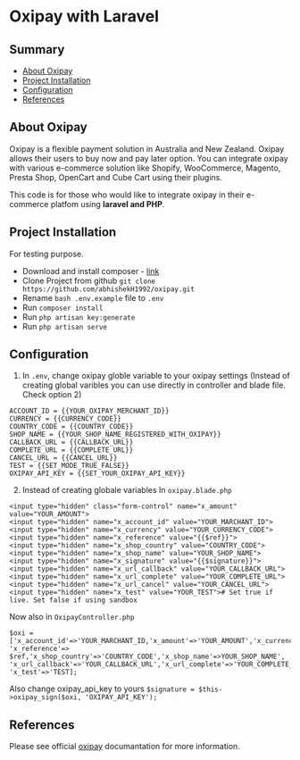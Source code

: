 # Oxipay with Laravel
## Summary

- [About Oxipay](#about-oxipay)
- [Project Installation](#project-installation)
- [Configuration](#configuration)
- [References](#references)

## About Oxipay
Oxipay is a flexible payment solution in Australia and New Zealand. Oxipay allows their users to buy now and pay later option. You can integrate oxipay with various e-commerce solution like Shopify, WooCommerce, Magento, Presta Shop, OpenCart and Cube Cart using their plugins.

This code is for those who would like to integrate oxipay in their e-commerce platfom using **laravel and PHP**. 

## Project Installation
For testing purpose.

- Download and install composer - [link](https://getcomposer.org/)
- Clone Project from github `git clone https://github.com/abhishekH1992/oxipay.git`
- Rename `bash .env.example` file to `.env`
- Run `composer install`
- Run `php artisan key:generate`
- Run `php artisan serve`

## Configuration
1. In `.env`, change oxipay globle variable to your oxipay settings (Instead of creating global varibles you can use directly in controller and blade file. Check option 2)
```
ACCOUNT_ID = {{YOUR_OXIPAY_MERCHANT_ID}}
CURRENCY = {{CURRENCY_CODE}}
COUNTRY_CODE = {{COUNTRY_CODE}}
SHOP_NAME = {{YOUR_SHOP_NAME_REGISTERED_WITH_OXIPAY}}
CALLBACK_URL = {{CALLBACK_URL}}
COMPLETE_URL = {{COMPLETE_URL}}
CANCEL_URL = {{CANCEL_URL}}
TEST = {{SET_MODE_TRUE_FALSE}}
OXIPAY_API_KEY = {{SET_YOUR_OXIPAY_API_KEY}}
```
2. Instead of creating globale variables
In `oxipay.blade.php`
```
<input type="hidden" class="form-control" name="x_amount" value="YOUR_AMOUNT">
<input type="hidden" name="x_account_id" value="YOUR_MARCHANT_ID">
<input type="hidden" name="x_currency" value="YOUR_CURRENCY_CODE">
<input type="hidden" name="x_reference" value="{{$ref}}">
<input type="hidden" name="x_shop_country" value="COUNTRY_CODE">
<input type="hidden" name="x_shop_name" value="YOUR_SHOP_NAME">
<input type="hidden" name="x_signature" value="{{$signature}}">
<input type="hidden" name="x_url_callback" value="YOUR_CALLBACK_URL">
<input type="hidden" name="x_url_complete" value="YOUR_COMPLETE_URL">
<input type="hidden" name="x_url_cancel" value="YOUR_CANCEL_URL">
<input type="hidden" name="x_test" value="YOUR_TEST"># Set true if live. Set false if using sandbox
```
Now also in `OxipayController.php`
```
$oxi = ['x_account_id'=>'YOUR_MARCHANT_ID,'x_amount'=>'YOUR_AMOUNT','x_currency'=>'YOUR_CURRENCY_CODE',
'x_reference'=> $ref,'x_shop_country'=>'COUNTRY_CODE','x_shop_name'=>YOUR_SHOP_NAME',
'x_url_callback'=>'YOUR_CALLBACK_URL','x_url_complete'=>'YOUR_COMPLETE_URL','x_url_cancel'=>'YOUR_CANCEL_URL',
'x_test'=>'TEST];
```

Also change oxipay_api_key to yours `$signature = $this->oxipay_sign($oxi, 'OXIPAY_API_KEY');`

## References
Please see official [oxipay](http://docs.oxipay.co.nz/) documantation for more information.
